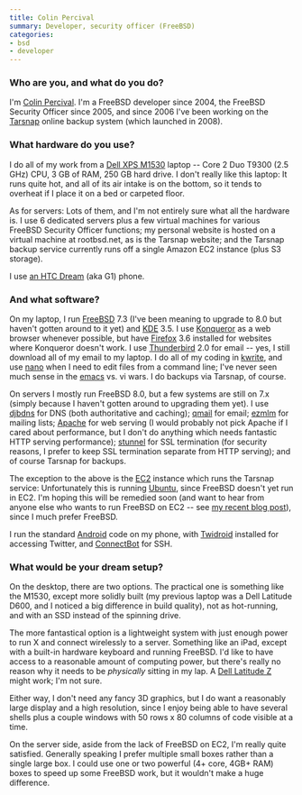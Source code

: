 ```yaml
---
title: Colin Percival
summary: Developer, security officer (FreeBSD)
categories:
- bsd
- developer
---
```


### Who are you, and what do you do?

I'm [Colin Percival](http://www.daemonology.net/blog/ "Colin's weblog."). I'm a FreeBSD developer since 2004, the FreeBSD Security Officer since 2005, and since 2006 I've been working on the [Tarsnap][] online backup system (which launched in 2008).

### What hardware do you use?

I do all of my work from a [Dell XPS M1530][xps-m1530] laptop -- Core 2 Duo T9300 (2.5 GHz) CPU, 3 GB of RAM, 250 GB hard drive. I don't really like this laptop: It runs quite hot, and all of its air intake is on the bottom, so it tends to overheat if I place it on a bed or carpeted floor.

As for servers: Lots of them, and I'm not entirely sure what all the hardware is. I use 6 dedicated servers plus a few virtual machines for various FreeBSD Security Officer functions; my personal website is hosted on a virtual machine at rootbsd.net, as is the Tarsnap website; and the Tarsnap backup service currently runs off a single Amazon EC2 instance (plus S3 storage).

I use [an HTC Dream][g1] (aka G1) phone.

### And what software?

On my laptop, I run [FreeBSD][] 7.3 (I've been meaning to upgrade to 8.0 but haven't gotten around to it yet) and [KDE][] 3.5. I use [Konqueror][] as a web browser whenever possible, but have [Firefox][] 3.6 installed for websites where Konqueror doesn't work. I use [Thunderbird][] 2.0 for email -- yes, I still download all of my email to my laptop. I do all of my coding in [kwrite][], and use [nano][] when I need to edit files from a command line; I've never seen much sense in the [emacs][] vs. vi wars. I do backups via Tarsnap, of course.

On servers I mostly run FreeBSD 8.0, but a few systems are still on 7.x (simply because I haven't gotten around to upgrading them yet). I use [djbdns][] for DNS (both authoritative and caching); [qmail][] for email; [ezmlm][] for mailing lists; [Apache][httpd] for web serving (I would probably not pick Apache if I cared about performance, but I don't do anything which needs fantastic HTTP serving performance); [stunnel][] for SSL termination (for security reasons, I prefer to keep SSL termination separate from HTTP serving); and of course Tarsnap for backups.

The exception to the above is the [EC2][] instance which runs the Tarsnap service: Unfortunately this is running [Ubuntu][], since FreeBSD doesn't yet run in EC2. I'm hoping this will be remedied soon (and want to hear from anyone else who wants to run FreeBSD on EC2 -- see [my recent blog post](http://www.daemonology.net/blog/2010-04-05-FreeBSD-EC2.html "Colin's post on FreeBSD and EC2.")), since I much prefer FreeBSD.

I run the standard [Android][] code on my phone, with [Twidroid][twidroid-android] installed for accessing Twitter, and [ConnectBot][connectbot-android] for SSH.

### What would be your dream setup?

On the desktop, there are two options. The practical one is something like the M1530, except more solidly built (my previous laptop was a Dell Latitude D600, and I noticed a big difference in build quality), not as hot-running, and with an SSD instead of the spinning drive.

The more fantastical option is a lightweight system with just enough power to run X and connect wirelessly to a server. Something like an iPad, except with a built-in hardware keyboard and running FreeBSD. I'd like to have access to a reasonable amount of computing power, but there's really no reason why it needs to be *physically* sitting in my lap. A [Dell Latitude Z][latitude-z] might work; I'm not sure.

Either way, I don't need any fancy 3D graphics, but I do want a reasonably large display and a high resolution, since I enjoy being able to have several shells plus a couple windows with 50 rows x 80 columns of code visible at a time.

On the server side, aside from the lack of FreeBSD on EC2, I'm really quite satisfied. Generally speaking I prefer multiple small boxes rather than a single large box. I could use one or two powerful (4+ core, 4GB+ RAM) boxes to speed up some FreeBSD work, but it wouldn't make a huge difference.

[android]: https://developers.google.com/android/?csw=1 "A mobile phone platform."
[connectbot-android]: https://connectbot.org/ "A secure shell for Android devices."
[djbdns]: http://cr.yp.to/djbdns.html "DNS server software."
[ec2]: https://aws.amazon.com/ec2/ "A web service for virtualised processing."
[emacs]: http://www.gnu.org/software/emacs/ "A free open-source text editor."
[ezmlm]: http://www.ezmlm.org/ "Mailing list management software."
[firefox]: https://www.mozilla.org/en-US/firefox/new/ "A cross-platform open-source web browser."
[freebsd]: https://www.freebsd.org/ "An open source operating system."
[g1]: https://en.wikipedia.org/wiki/HTC_Dream "An Android smartphone."
[httpd]: http://httpd.apache.org/ "Web server software."
[kde]: https://www.kde.org/ "A graphical environment for *nix operating systems."
[konqueror]: https://konqueror.org/ "An open-source web browser."
[kwrite]: https://kate-editor.org/ "A simple text editor for KDE."
[latitude-z]: http://www.notebookreview.com/notebookreview/dell-latitude-z-review/ "A super thin PC laptop."
[nano]: https://www.nano-editor.org/ "A command-line text editor."
[qmail]: http://www.qmail.org/top.html "An SMTP server."
[stunnel]: https://www.stunnel.org/index.html "A tool to make any TCP connection over SSL."
[tarsnap]: http://www.tarsnap.com/ "An online backup system, aimed at *nix-based computers."
[thunderbird]: https://www.mozilla.org/en-US/thunderbird/ "An open-source cross-platform mail client."
[twidroid-android]: https://www.bluestacks.com/blog/app-reviews/archive/twidroid.html "A Twitter client for Android devices."
[ubuntu]: https://www.ubuntu.com/ "A Unix distribution."
[xps-m1530]: https://en.wikipedia.org/wiki/Dell_XPS#XPS_M1530 "A PC laptop with a 15.4 inch screen."
